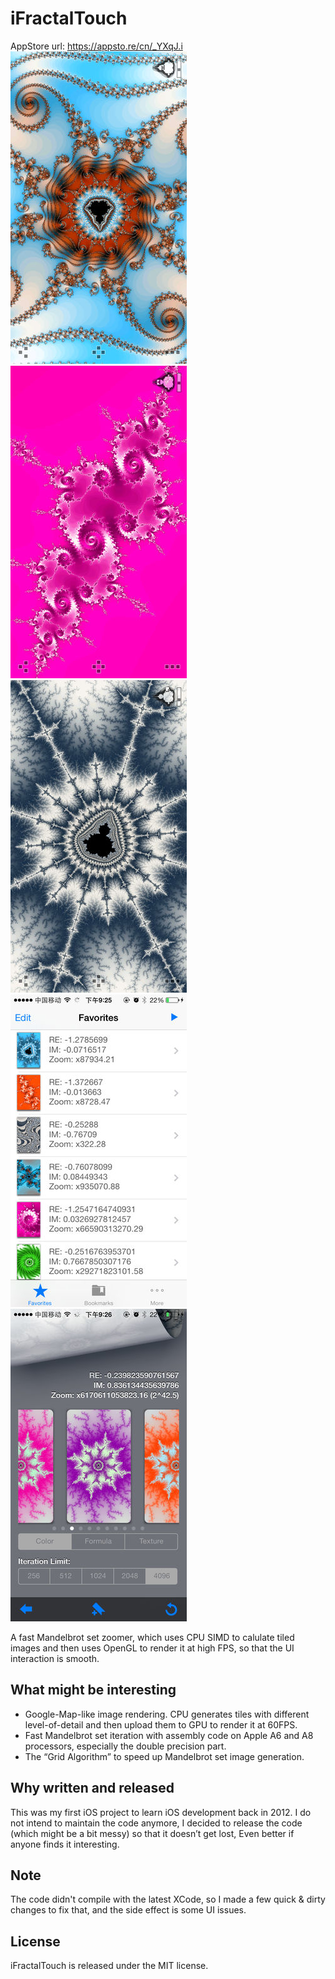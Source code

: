 iFractalTouch
=====

AppStore url: https://appsto.re/cn/_YXqJ.i
![alt tag](https://github.com/oxfeeefeee/iFractalTouch/blob/master/Screenshot/1.jpg)
![alt tag](https://github.com/oxfeeefeee/iFractalTouch/blob/master/Screenshot/2.jpg)
![alt tag](https://github.com/oxfeeefeee/iFractalTouch/blob/master/Screenshot/3.jpg)
![alt tag](https://github.com/oxfeeefeee/iFractalTouch/blob/master/Screenshot/4.jpg)
![alt tag](https://github.com/oxfeeefeee/iFractalTouch/blob/master/Screenshot/5.jpg)

A fast Mandelbrot set zoomer, which uses CPU SIMD to calulate tiled images and then uses OpenGL to render it at high FPS, so that the UI interaction is smooth.

What might be interesting
----
- Google-Map-like image rendering. CPU generates tiles with different level-of-detail and then upload them to GPU to render it at 60FPS.
- Fast Mandelbrot set iteration with assembly code on Apple A6 and A8 processors, especially the double precision part.
- The “Grid Algorithm” to speed up Mandelbrot set image generation.

Why written and released
----
This was my first iOS project to learn iOS development back in 2012. I do not intend to maintain the code anymore, I decided to release the code (which might be a bit messy) so that it doesn’t get lost, Even better if anyone finds it interesting.

Note
----
The code didn't compile with the latest XCode, so I made a few quick & dirty changes to fix that, and the side effect is some UI issues.

License
----
iFractalTouch is released under the MIT license.
